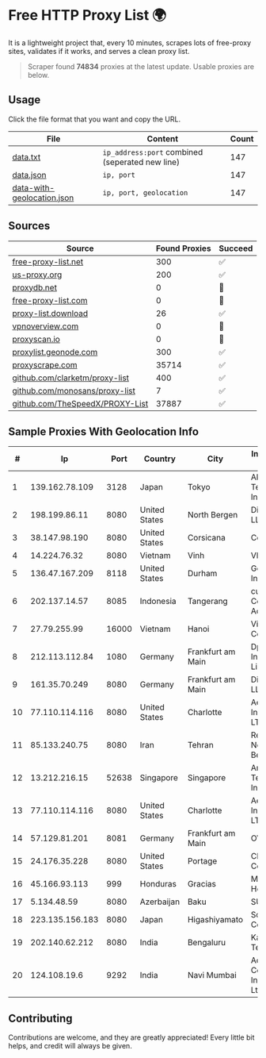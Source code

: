 
# Free HTTP Proxy List 🌍

It is a lightweight project that, every 10 minutes, scrapes lots of free-proxy sites, validates if it works, and serves a clean proxy list.


> Scraper found **74834** proxies at the latest update. Usable proxies are below.

## Usage

Click the file format that you want and copy the URL.


|File|Content|Count|
|----|-------|-----|
|[data.txt](https://raw.githubusercontent.com/themiralay/Proxy-List-World/master/data.txt)|`ip_address:port` combined (seperated new line)|147|
|[data.json](https://raw.githubusercontent.com/themiralay/Proxy-List-World/master/data.json)|`ip, port`|147|
|[data-with-geolocation.json](https://raw.githubusercontent.com/themiralay/Proxy-List-World/master/data-with-geolocation.json)|`ip, port, geolocation`|147|

## Sources

|Source|Found Proxies|Succeed|
|------|-------------|-------|
|[free-proxy-list.net](https://free-proxy-list.net)|300|✅|
|[us-proxy.org](https://www.us-proxy.org)|200|✅|
|[proxydb.net](http://proxydb.net)|0|🚫|
|[free-proxy-list.com](https://free-proxy-list.com/?page=&port=&type%5B%5D=http&type%5B%5D=https&up_time=0&search=Search)|0|🚫|
|[proxy-list.download](https://www.proxy-list.download/HTTP)|26|✅|
|[vpnoverview.com](https://vpnoverview.com/privacy/anonymous-browsing/free-proxy-servers)|0|🚫|
|[proxyscan.io](https://www.proxyscan.io)|0|🚫|
|[proxylist.geonode.com](https://proxylist.geonode.com/api/proxy-list?limit=300&page=1&sort_by=lastChecked&sort_type=desc&protocols=http,https)|300|✅|
|[proxyscrape.com](https://api.proxyscrape.com/v2/?request=displayproxies&protocol=http&timeout=10000&country=all&ssl=all&anonymity=all)|35714|✅|
|[github.com/clarketm/proxy-list](https://raw.githubusercontent.com/clarketm/proxy-list/master/proxy-list-raw.txt)|400|✅|
|[github.com/monosans/proxy-list](https://raw.githubusercontent.com/monosans/proxy-list/main/proxies/http.txt)|7|✅|
|[github.com/TheSpeedX/PROXY-List](https://raw.githubusercontent.com/TheSpeedX/PROXY-List/master/http.txt)|37887|✅|


## Sample Proxies With Geolocation Info

|#|Ip|Port|Country|City|Internet Service Provider|
|-|--|----|-------|----|-------------------------|
|1|139.162.78.109|3128|Japan|Tokyo|Akamai Technologies, Inc.|
|2|198.199.86.11|8080|United States|North Bergen|DigitalOcean, LLC|
|3|38.147.98.190|8080|United States|Corsicana|Corsicana ISD|
|4|14.224.76.32|8080|Vietnam|Vinh|VNPT|
|5|136.47.167.209|8118|United States|Durham|Google Fiber Inc.|
|6|202.137.14.57|8085|Indonesia|Tangerang|customer in Corporate Access|
|7|27.79.255.99|16000|Vietnam|Hanoi|Viettel Corporation|
|8|212.113.112.84|1080|Germany|Frankfurt am Main|DpkgSoft International Limited|
|9|161.35.70.249|8080|Germany|Frankfurt am Main|DigitalOcean, LLC|
|10|77.110.114.116|8080|United States|Charlotte|Aeza International LTD|
|11|85.133.240.75|8080|Iran|Tehran|Respina Networks & Beyond PJSC|
|12|13.212.216.15|52638|Singapore|Singapore|Amazon Technologies Inc.|
|13|77.110.114.116|8080|United States|Charlotte|Aeza International LTD|
|14|57.129.81.201|8081|Germany|Frankfurt am Main|OVH SAS|
|15|24.176.35.228|8080|United States|Portage|Charter Communications|
|16|45.166.93.113|999|Honduras|Gracias|Multicable De Honduras|
|17|5.134.48.59|8080|Azerbaijan|Baku|SUPERONLAYN|
|18|223.135.156.183|8080|Japan|Higashiyamato|So-net Corporation|
|19|202.140.62.212|8080|India|Bengaluru|Karuturi Telecom Pvt Ltd|
|20|124.108.19.6|9292|India|Navi Mumbai|Advantus Corporate Infoserv Private Ltd|



## Contributing

Contributions are welcome, and they are greatly appreciated! Every
little bit helps, and credit will always be given.

